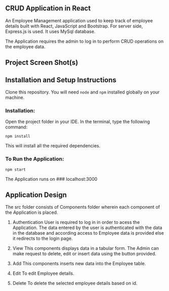 ## CRUD Application in React

An Employee Management application used to keep track of employee details built with React, JavaScript and Bootstrap. For server side, Express.js is used. It uses MySql database. 

The Application requires the admin to log in to perform CRUD operations on the employee data.  

## Project Screen Shot(s)


## Installation and Setup Instructions

Clone this repository. You will need `node` and `npm` installed globally on your machine.  

### Installation:

Open the project folder in your IDE. In the terminal, type the following command: 

`npm install`  

This will install all the required dependencies.

### To Run the Application:  

`npm start`  

The Application runs on ### localhost:3000

## Application Design

The src folder consists of Components folder wherein each component of the Application is placed.

1. Authentication User is required to log in in order to acess the Application. The data entered by the user is authenticated with the data in the database and according access to Employee data is provided else it redirects to the login page.

2. View This components displays data in a tabular form. The Admin can make request to delete, edit or insert data using the button provided.

3. Add This components inserts new data into the Employee table.

4. Edit To edit Employee details.

5. Delete To delete the selected employee details based on id.

